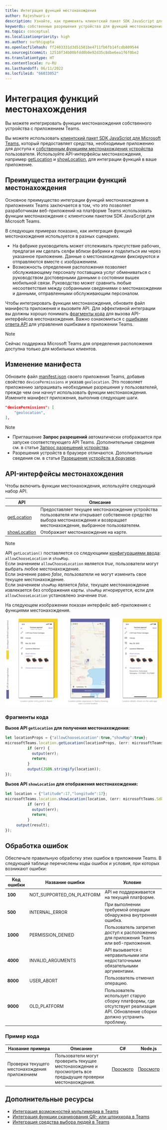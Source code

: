 ```yaml
---
title: Интеграция функций местонахождения
author: Rajeshwari-v
description: Узнайте, как применять клиентский пакет SDK JavaScript для Teams, чтобы использовать функции местонахождения с помощью фрагментов кода и примеров
keywords: собственные разрешения устройства для функций местонахождения на карте
ms.topic: conceptual
ms.localizationpriority: high
ms.author: surbhigupta
ms.openlocfilehash: ff2403331d3d51581be4711fb6fb14fcdb809544
ms.sourcegitcommit: 12510f34b00bfdd0b0e92d35c8dbe6ea1f6f0be2
ms.translationtype: HT
ms.contentlocale: ru-RU
ms.lasthandoff: 06/11/2022
ms.locfileid: "66033052"
---
```

# <a name="integrate-location-capabilities"></a>Интеграция функций местонахождения

Вы можете интегрировать функции местонахождения собственного устройства с приложением Teams.  

Вы можете использовать [клиентский пакет SDK JavaScript для Microsoft Teams](/javascript/api/overview/msteams-client?view=msteams-client-js-latest&preserve-view=true), который предоставляет средства, необходимые приложению для доступа к [собственным функциям местонахождения устройства](native-device-permissions.md) пользователя. Используйте API-интерфейсы местонахождения, например [getLocation](/javascript/api/@microsoft/teams-js/microsoftteams.location?view=msteams-client-js-latest#getLocation_LocationProps___error__SdkError__location__Location_____void_&preserve-view=true) и [showLocation](/javascript/api/@microsoft/teams-js/microsoftteams.location?view=msteams-client-js-latest#showLocation_Location___error__SdkError__status__boolean_____void_&preserve-view=true), для интеграции функций в ваше приложение.

## <a name="advantages-of-integrating-location-capabilities"></a>Преимущества интеграции функций местонахождения

Основное преимущество интеграции функций местонахождения в приложениях Teams заключается в том, что это позволяет разработчикам веб-приложений на платформе Teams использовать функции местонахождения с клиентским пакетом SDK JavaScript для Microsoft Teams.

В следующих примерах показано, как интеграция функций местонахождения используется в разных сценариях.

* На фабрике руководитель может отслеживать присутствие рабочих, предлагая им сделать селфи вблизи фабрики и поделиться им через указанное приложение. Данные о местонахождении фиксируются и отправляются вместе с изображением.
* Возможность определения расположения позволяет обслуживающему персоналу поставщика услуг обмениваться с руководством достоверными данными о состоянии вышек мобильной связи. Руководство может сравнить любые несоответствия между собранными сведениями о местонахождении и данными, отправленными обслуживающим персоналом.

Чтобы интегрировать функции местонахождения, обновите файл манифеста приложения и вызовите API. Для эффективной интеграции вы должны хорошо понимать [фрагменты кода](#code-snippets) для вызова API-интерфейсов местонахождения.
Важно ознакомиться с [ошибками ответа API](#error-handling) для управления ошибками в приложении Teams.

> [!NOTE]
> Сейчас поддержка Microsoft Teams для определения расположения доступна только для мобильных клиентов.

## <a name="update-manifest"></a>Изменение манифеста

Обновите файл [manifest.json](../../resources/schema/manifest-schema.md#devicepermissions) своего приложения Teams, добавив свойство `devicePermissions` и указав `geolocation`. Это позволяет приложению запрашивать необходимые разрешения у пользователей, прежде чем они начнут использовать функции местонахождения. Измените манифест приложения, выполнив следующие шаги.

``` json
"devicePermissions": [
    "geolocation",
],
```

> [!NOTE]
> * Приглашение **Запрос разрешений** автоматически отображается при запуске соответствующего API Teams. Дополнительные сведения см. в статье [Запрос разрешений устройства](native-device-permissions.md).
> * Разрешения устройств в браузере отличаются. Дополнительные сведения см. в статье [Разрешения устройств в браузере](browser-device-permissions.md).

## <a name="location-apis"></a>API-интерфейсы местонахождения

Чтобы включить функции местонахождения, используйте следующий набор API.

| API      | Описание   |
| --- | --- |
|[getLocation](/javascript/api/@microsoft/teams-js/microsoftteams.location?view=msteams-client-js-latest#getLocation_LocationProps___error__SdkError__location__Location_____void_&preserve-view=true) | Предоставляет текущее местонахождение устройства пользователя или открывает собственное средство выбора местонахождения и возвращает местонахождение, выбранное пользователем. |
|[showLocation](/javascript/api/@microsoft/teams-js/microsoftteams.location?view=msteams-client-js-latest#showLocation_Location___error__SdkError__status__boolean_____void_&preserve-view=true) | Отображает местонахождение на карте. |

> [!NOTE]
> API `getLocation()` поставляется со следующими [конфигурациями ввода](/javascript/api/@microsoft/teams-js/microsoftteams.location.locationprops): `allowChooseLocation` и `showMap`. <br/> Если значением `allowChooseLocation` является *true*, пользователи могут выбрать любое местонахождение.<br/>  Если значение равно *false*, пользователи не могут изменить свое текущее местонахождение.<br/> Если значением `showMap` является *false*, текущее местонахождение извлекается без отображения карты. `showMap` игнорируется, если для `allowChooseLocation` установлено значение *true*.

На следующем изображении показан интерфейс веб-приложения с функциями местонахождения.

![интерфейс веб-приложения для функций местонахождения](../../assets/images/tabs/location-capability.png)

### <a name="code-snippets"></a>Фрагменты кода

**Вызов API `getLocation` для получения местонахождения:**

```javascript
let locationProps = {"allowChooseLocation":true,"showMap":true};
microsoftTeams.location.getLocation(locationProps, (err: microsoftTeams.SdkError, location: microsoftTeams.location.Location) => {
          if (err) {
            output(err);
            return;
          }
          output(JSON.stringify(location));
});
```

**Вызов API `showLocation` для отображения местонахождения:**

```javascript
let location = {"latitude":17,"longitude":17};
microsoftTeams.location.showLocation(location, (err: microsoftTeams.SdkError, result: boolean) => {
          if (err) {
            output(err);
            return;
          }
     output(result);
});
```

## <a name="error-handling"></a>Обработка ошибок

Обеспечьте правильную обработку этих ошибок в приложении Teams. В следующей таблице перечислены коды ошибок и условия, при которых возникают ошибки:

|Код ошибки |  Название ошибки     | Условие|
| --------- | --------------- | -------- |
| **100** | NOT_SUPPORTED_ON_PLATFORM | API не поддерживается на текущей платформе.|
| **500** | INTERNAL_ERROR | При выполнении требуемой операции обнаружена внутренняя ошибка.|
| **1000** | PERMISSION_DENIED |Пользователь запретил доступ к расположению для приложения Teams или веб-приложения.|
| **4000** | INVALID_ARGUMENTS | API вызывается с неправильными или недостаточными обязательными аргументами.|
| **8000** | USER_ABORT |Пользователь отменил операцию.|
| **9000** | OLD_PLATFORM | Пользователь использует старую сборку платформы, где отсутствует реализация API. Обновление сборки должно устранить проблему.|

### <a name="code-sample"></a>Пример кода

|Название примера | Описание | C# | Node.js |
|----------------|-----------------|--------------|--------------|
| Проверка текущего местонахождения приложением | Пользователи могут проверить текущее местонахождение и просмотреть все предыдущие проверки местонахождения.| [Просмотр](https://github.com/OfficeDev/Microsoft-Teams-Samples/tree/main/samples/app-checkin-location/csharp) | [Просмотр](https://github.com/OfficeDev/Microsoft-Teams-Samples/tree/main/samples/app-checkin-location/nodejs) |

## <a name="see-also"></a>Дополнительные ресурсы

* [Интеграция возможностей мультимедиа в Teams](mobile-camera-image-permissions.md)
* [Интеграция функции сканирования QR- или штрихкода в Teams](qr-barcode-scanner-capability.md)
* [Интеграция средства выбора людей в Teams](people-picker-capability.md)
